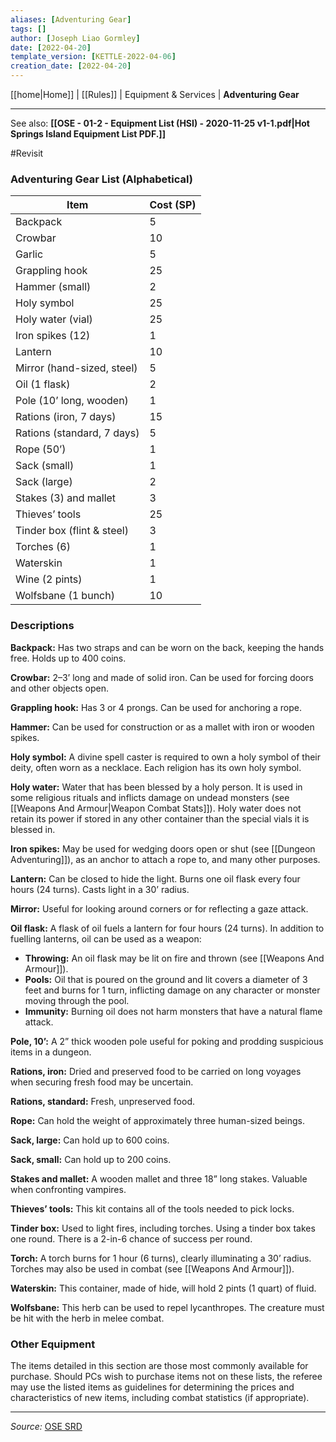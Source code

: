 ```yaml
---
aliases: [Adventuring Gear]
tags: []
author: [Joseph Liao Gormley]
date: [2022-04-20]
template_version: [KETTLE-2022-04-06]
creation_date: [2022-04-20]
---
```

<!-- Home | Character Creation | -->
[[home|Home]] | [[Rules]] | Equipment & Services | **Adventuring Gear**
___
See also: **[[OSE - 01-2 - Equipment List (HSI) - 2020-11-25 v1-1.pdf|Hot Springs Island Equipment List PDF.]]**

#Revisit

### Adventuring Gear List (Alphabetical)

| Item                       | Cost (SP) |
| -------------------------- | --------- |
| Backpack                   | 5         |
| Crowbar                    | 10        |
| Garlic                     | 5         |
| Grappling hook             | 25        |
| Hammer (small)             | 2         |
| Holy symbol                | 25        |
| Holy water (vial)          | 25        |
| Iron spikes (12)           | 1         |
| Lantern                    | 10        |
| Mirror (hand-sized, steel) | 5         |
| Oil (1 flask)              | 2         |
| Pole (10’ long, wooden)    | 1         |
| Rations (iron, 7 days)     | 15        |
| Rations (standard, 7 days) | 5         |
| Rope (50’)                 | 1         |
| Sack (small)               | 1         |
| Sack (large)               | 2         |
| Stakes (3) and mallet      | 3         |
| Thieves’ tools             | 25        |
| Tinder box (flint & steel) | 3         |
| Torches (6)                | 1         |
| Waterskin                  | 1         |
| Wine (2 pints)             | 1         |
| Wolfsbane (1 bunch)        | 10        |

### Descriptions

**Backpack:** Has two straps and can be worn on the back, keeping the hands free. Holds up to 400 coins.<!-- #Revisit -->

**Crowbar:** 2–3’ long and made of solid iron. Can be used for forcing doors and other objects open.

**Grappling hook:** Has 3 or 4 prongs. Can be used for anchoring a rope.

**Hammer:** Can be used for construction or as a mallet with iron or wooden spikes.

**Holy symbol:** A divine spell caster is required to own a holy symbol of their deity, often worn as a necklace. Each religion has its own holy symbol.

**Holy water:** Water that has been blessed by a holy person. It is used in some religious rituals and inflicts damage on undead monsters (see [[Weapons And Armour|Weapon Combat Stats]]). <!-- #Revisit -->Holy water does not retain its power if stored in any other container than the special vials it is blessed in.

**Iron spikes:** May be used for wedging doors open or shut (see [[Dungeon Adventuring]]),<!-- #Revisit --> as an anchor to attach a rope to, and many other purposes.

**Lantern:** Can be closed to hide the light. Burns one oil flask every four hours (24 turns). Casts light in a 30’ radius.

**Mirror:** Useful for looking around corners or for reflecting a gaze attack.

**Oil flask:** A flask of oil fuels a lantern for four hours (24 turns). In addition to fuelling lanterns, oil can be used as a weapon:

- **Throwing:** An oil flask may be lit on fire and thrown (see [[Weapons And Armour]]). <!-- #Revisit -->
- **Pools:** Oil that is poured on the ground and lit covers a diameter of 3 feet and burns for 1 turn, inflicting damage on any character or monster moving through the pool.
- **Immunity:** Burning oil does not harm monsters that have a natural flame attack.

**Pole, 10’:** A 2” thick wooden pole useful for poking and prodding suspicious items in a dungeon.

**Rations, iron:** Dried and preserved food to be carried on long voyages when securing fresh food may be uncertain.

**Rations, standard:** Fresh, unpreserved food.

**Rope:** Can hold the weight of approximately three human-sized beings.

**Sack, large:** Can hold up to 600 coins.

**Sack, small:** Can hold up to 200 coins.

**Stakes and mallet:** A wooden mallet and three 18” long stakes. Valuable when confronting vampires.

**Thieves’ tools:** This kit contains all of the tools needed to pick locks.

**Tinder box:** Used to light fires, including torches. Using a tinder box takes one round. There is a 2-in-6 chance of success per round.

**Torch:** A torch burns for 1 hour (6 turns), clearly illuminating a 30’ radius. Torches may also be used in combat (see [[Weapons And Armour]]).<!-- #Revisit -->

**Waterskin:** This container, made of hide, will hold 2 pints (1 quart) of fluid.

**Wolfsbane:** This herb can be used to repel lycanthropes. The creature must be hit with the herb in melee combat.

### Other Equipment
The items detailed in this section are those most commonly available for purchase. Should PCs wish to purchase items not on these lists, the referee may use the listed items as guidelines for determining the prices and characteristics of new items, including combat statistics (if appropriate). <!-- #Revisit -->


___
*Source:* [OSE SRD](https://oldschoolessentials.necroticgnome.com/srd/index.php/Adventuring_Gear)

<!--*See also:* 
*References:*
*Source:* -->
<!-- Sources, read more, links, etc. -->
<!-- *Source: Entry by [[Mike Maxin]].* -->
<!-- Leave an empty line at the end, otherwise Exporter complains. -->
